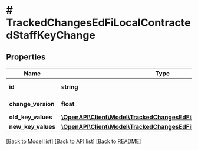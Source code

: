 # # TrackedChangesEdFiLocalContractedStaffKeyChange

## Properties

Name | Type | Description | Notes
------------ | ------------- | ------------- | -------------
**id** | **string** | Resource identifier | [optional]
**change_version** | **float** | Change version | [optional]
**old_key_values** | [**\OpenAPI\Client\Model\TrackedChangesEdFiLocalContractedStaffKey**](TrackedChangesEdFiLocalContractedStaffKey.md) |  | [optional]
**new_key_values** | [**\OpenAPI\Client\Model\TrackedChangesEdFiLocalContractedStaffKey**](TrackedChangesEdFiLocalContractedStaffKey.md) |  | [optional]

[[Back to Model list]](../../README.md#models) [[Back to API list]](../../README.md#endpoints) [[Back to README]](../../README.md)
